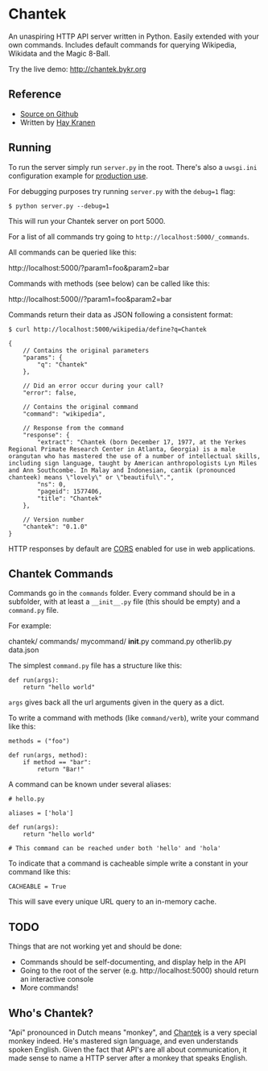 Chantek
=======
An unaspiring HTTP API server written in Python.
Easily extended with your own commands.
Includes default commands for querying Wikipedia, Wikidata and the Magic 8-Ball.

Try the live demo: http://chantek.bykr.org

## Reference
* [Source on Github](http://github.com/hay/chantek)
* Written by [Hay Kranen](http://github.com/hay)

## Running
To run the server simply run `server.py` in the root. There's also a `uwsgi.ini` configuration example for [production use](http://www.haykranen.nl/2014/11/15/running-a-python-flask-app-with-nginx-using-uwsgi/).

For debugging purposes try running `server.py` with the `debug=1` flag:

    $ python server.py --debug=1

This will run your Chantek server on port 5000.

For a list of all commands try going to `http://localhost:5000/_commands`.

All commands can be queried like this:

http://localhost:5000/<command>?param1=foo&param2=bar

Commands with methods (see below) can be called like this:

http://localhost:5000/<command>/<method>?param1=foo&param2=bar

Commands return their data as JSON following a consistent format:

    $ curl http://localhost:5000/wikipedia/define?q=Chantek

    {
        // Contains the original parameters
        "params": {
            "q": "Chantek"
        },

        // Did an error occur during your call?
        "error": false,

        // Contains the original command
        "command": "wikipedia",

        // Response from the command
        "response": {
            "extract": "Chantek (born December 17, 1977, at the Yerkes Regional Primate Research Center in Atlanta, Georgia) is a male orangutan who has mastered the use of a number of intellectual skills, including sign language, taught by American anthropologists Lyn Miles and Ann Southcombe. In Malay and Indonesian, cantik (pronounced chanteek) means \"lovely\" or \"beautiful\".",
            "ns": 0,
            "pageid": 1577406,
            "title": "Chantek"
        },

        // Version number
        "chantek": "0.1.0"
    }

HTTP responses by default are [CORS](http://enable-cors.org/) enabled for use in web applications.

## Chantek Commands
Commands go in the `commands` folder. Every command should be in a subfolder, with at least a `__init__.py` file (this should be empty) and a `command.py` file.

For example:

chantek/
    commands/
        mycommand/
            __init__.py
            command.py
            otherlib.py
            data.json

The simplest `command.py` file has a structure like this:

    def run(args):
        return "hello world"

`args` gives back all the url arguments given in the query as a dict.

To write a command with methods (like `command/verb`), write your command like this:

    methods = ("foo")

    def run(args, method):
        if method == "bar":
            return "Bar!"

A command can be known under several aliases:

    # hello.py

    aliases = ['hola']

    def run(args):
        return "hello world"

    # This command can be reached under both 'hello' and 'hola'

To indicate that a command is cacheable simple write a constant in your command like this:

    CACHEABLE = True

This will save every unique URL query to an in-memory cache.

## TODO
Things that are not working yet and should be done:
* Commands should be self-documenting, and display help in the API
* Going to the root of the server (e.g. http://localhost:5000) should return an interactive console
* More commands!

## Who's Chantek?
"Api" pronounced in Dutch means "monkey", and [Chantek](https://en.wikipedia.org/wiki/Chantek) is a very special monkey indeed. He's mastered sign language, and even understands spoken English. Given the fact that API's are all about communication, it made sense to name a HTTP server after a monkey that speaks English.